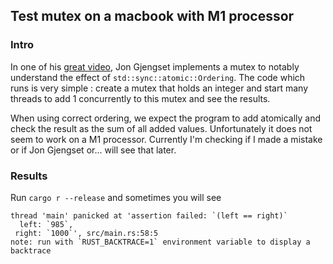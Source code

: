 ## Test mutex on a macbook with M1 processor

### Intro
In one of his [great video](https://www.youtube.com/watch?v=rMGWeSjctlY), Jon Gjengset implements a mutex 
to notably understand the effect of `std::sync::atomic::Ordering`.
The code which runs is very simple : create a mutex that holds an integer and start many threads to add 1
concurrently to this mutex and see the results.

When using correct ordering, we expect the program to add atomically and check the result as the sum of all
added values. Unfortunately it does not seem to work on a M1 processor. Currently I'm checking if I 
made a mistake or if Jon Gjengset or... will see that later.

### Results

Run `cargo r --release` and sometimes you will see

```
thread 'main' panicked at 'assertion failed: `(left == right)`
  left: `985`,
 right: `1000`', src/main.rs:58:5
note: run with `RUST_BACKTRACE=1` environment variable to display a backtrace
```
